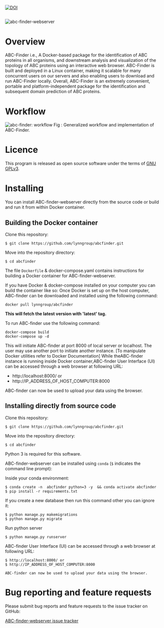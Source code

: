 [![DOI](https://zenodo.org/badge/DOI/10.5281/zenodo.3718634.svg)](https://doi.org/10.5281/zenodo.3718634)
##
![abc-finder-webserver](https://github.com/lynngroup/abcfinder/blob/master/static/images/abc.png)
##
# Overview 
ABC-Finder i.e., A Docker-based package for the identification of ABC proteins in all organisms, and downstream analysis and visualization of the topology of ABC proteins using an interactive web browser. ABC-Finder is built and deployed in a Linux container, making it scalable for many concurrent users on our servers and also enabling users to download and run ABC-Finder locally. Overall, ABC-Finder is an extremely convenient, portable and platform-independent package for the identification and subsequent domain prediction of ABC proteins. 

# Workflow
![abc-finder: workflow](https://github.com/lynngroup/abcfinder/blob/master/abc-finder_feb.svg)
Fig : Generalized workflow and implementation of ABC-Finder. 
# Licence
This program is released as open source software under the terms of [GNU GPLv3](https://github.com/lynngroup/abcfinder/blob/master/LICENSE).

# Installing

You can install ABC-finder-webserver directly from the source code or build and run it from within Docker container.

## Building the Docker container 

Clone this repository: 
```
$ git clone https://github.com/lynngroup/abcfinder.git

```

Move into the repository directory:
```
$ cd abcfinder
```

The file `Dockerfile`  &  docker-compose.yaml contains instructions for building a Docker container for ABC-finder-webserver.

If you have Docker & docker-compose  installed on your computer you can build the container like so:
Once Docker is set up on the host computer, ABC-finder can be downloaded and installed using the following command:

```shell
docker pull lynngroup/abcfinder
```
**This will fetch the latest version with 'latest' tag.**

To run ABC-finder use the following command:
```shell
docker-compose build
docker-compose up -d 
```

This will initiate ABC-finder at port 8000 of local server or localhost. The user may use another port to initiate another instance. [To manipulate Docker utilities refer to Docker Documentation]
While theABC-finder instance is running inside Docker container,ABC-finder User Interface (UI) can be accessed through a web browser at following URL:
- http://localhost:8000/ or
- http://IP_ADDRESS_OF_HOST_COMPUTER:8000

ABC-finder can now be used to upload your data using the browser.
##  Installing directly from source code

Clone this repository: 
```
$ git clone https://github.com/lynngroup/abcfinder.git

```

Move into the repository directory:
```
$ cd abcfinder
```
Python 3 is required for this software.

ABC-finder-webserver can be installed using `conda`  (`$` indicates the command line prompt):

Inside  your  conda  environment:
```
$ conda create -n  abcfinder python=3 -y  && conda activate abcfinder
$ pip install -r requirements.txt 
```

If you create a new database then run this command other you can ignore it:
```
$ python manage.py makemigrations
$ python manage.py migrate
```
Run python server
```
$ python manage.py runserver
```
ABC-finder User Interface (UI) can be accessed through a web browser at following URL:
```
$ http://localhost:8000/ or
$ http://IP_ADDRESS_OF_HOST_COMPUTER:8000

ABC-finder can now be used to upload your data using the browser.
```

# Bug reporting and feature requests

Please submit bug reports and feature requests to the issue tracker on GitHub:

[ABC-finder-webserver issue tracker](https://github.com/lynngroup/abcfinder/issues)
